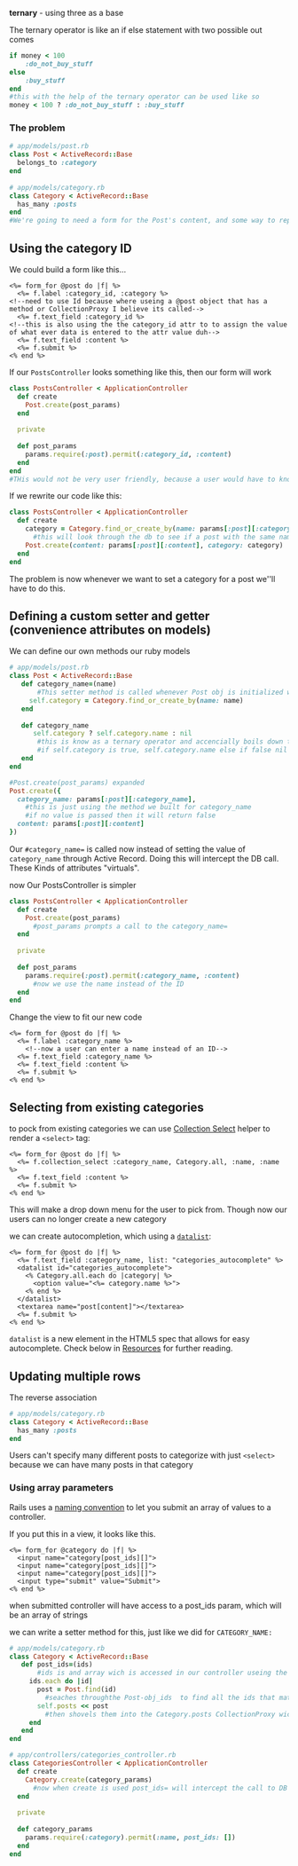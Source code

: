 **ternary** - using three as a base

The ternary operator is like an if else statement with two possible out comes

```ruby
if money < 100
	:do_not_buy_stuff
else
	:buy_stuff
end
#this with the help of the ternary operator can be used like so
money < 100 ? :do_not_buy_stuff : :buy_stuff
```



### The problem 

```ruby
# app/models/post.rb
class Post < ActiveRecord::Base
  belongs_to :category
end
 
# app/models/category.rb
class Category < ActiveRecord::Base
  has_many :posts
end
#We're going to need a form for the Post's content, and some way to represent what Category the Post belongs to.
```

## Using the category ID

We could build a form like this...

```erb
<%= form_for @post do |f| %>
  <%= f.label :category_id, :category %>
<!--need to use Id because where useing a @post object that has a method or CollectionProxy I believe its called-->
  <%= f.text_field :category_id %>
<!--this is also using the the category_id attr to to assign the value of what ever data is entered to the attr value duh-->
  <%= f.text_field :content %>
  <%= f.submit %>
<% end %>
```

If our `PostsController` looks something like this, then our form will work

```ruby
class PostsController < ApplicationController
  def create
    Post.create(post_params)
  end
 
  private
 
  def post_params
    params.require(:post).permit(:category_id, :content)
  end
end
#THis would not be very user friendly, because a user would have to know the id of what ever instance they wanted such as the category_id
```

If we rewrite our code like this:

```ruby
class PostsController < ApplicationController
  def create
    category = Category.find_or_create_by(name: params[:post][:category_name])
      #this will look through the db to see if a post with the same name and category name exist and if not it'll create one if it does not.
    Post.create(content: params[:post][:content], category: category)
  end
end

```

The problem is now whenever we want to set a category for a post we''ll have to do this.

## Defining a custom setter and getter (convenience attributes on models)

We can define our own methods our ruby models

```ruby
# app/models/post.rb
class Post < ActiveRecord::Base
   def category_name=(name)
       #This setter method is called whenever Post obj is initialized with a category_name field
     self.category = Category.find_or_create_by(name: name)
   end
 
   def category_name
      self.category ? self.category.name : nil
       #this is know as a ternary operator and accencially boils down to 
       #if self.category is true, self.category.name else if false nil
   end
end
```



```ruby
#Post.create(post_params) expanded 
Post.create({
  category_name: params[:post][:category_name],
    #this is just using the method we built for category_name
    #if no value is passed then it will return false
  content: params[:post][:content]
})
```

Our `#category_name=` is called now instead of setting the value of `category_name` through Active Record. Doing this will intercept the DB call. These Kinds of attributes "virtuals". 

now Our PostsController is simpler

```ruby
class PostsController < ApplicationController
  def create
    Post.create(post_params)
      #post_params prompts a call to the category_name=
  end
 
  private
 
  def post_params
    params.require(:post).permit(:category_name, :content)
      #now we use the name instead of the ID
  end
end
```

Change the view to fit our new code

```erb
<%= form_for @post do |f| %>
  <%= f.label :category_name %>
	<!--now a user can enter a name instead of an ID-->
  <%= f.text_field :category_name %>
  <%= f.text_field :content %>
  <%= f.submit %>
<% end %>
```

## Selecting from existing categories

to pock from existing categories we can use [Collection Select](http://apidock.com/rails/ActionView/Helpers/FormOptionsHelper/collection_select) helper to render a `<select>` tag:

```erb
<%= form_for @post do |f| %>
  <%= f.collection_select :category_name, Category.all, :name, :name %>
  <%= f.text_field :content %>
  <%= f.submit %>
<% end %>
```

This will make a drop down menu for the user to pick from. Though now our users can no longer create a new category

we can create autocompletion, which using a [`datalist`](https://developer.mozilla.org/en-US/docs/Web/HTML/Element/datalist):

```erb
<%= form_for @post do |f| %>
  <%= f.text_field :category_name, list: "categories_autocomplete" %>
  <datalist id="categories_autocomplete">
    <% Category.all.each do |category| %>
      <option value="<%= category.name %>">
    <% end %>
  </datalist>
  <textarea name="post[content]"></textarea>
  <%= f.submit %>
<% end %>
```

`datalist` is a new element in the HTML5 spec that allows for easy autocomplete. Check below in [Resources](https://learn.co/tracks/online-software-engineering-structured/rails/associations-and-rails/forms-and-basic-association#resources) for further reading.

## Updating multiple rows

The reverse association

```ruby
# app/models/category.rb
class Category < ActiveRecord::Base
  has_many :posts
end
```

Users can't specify many different posts to categorize with just `<select> ` because we can have many posts in that category

### Using array parameters

Rails uses a [naming convention](http://guides.rubyonrails.org/v3.2.13/form_helpers.html#understanding-parameter-naming-conventions) to let you submit an array of values to a controller.

If you put this in a view, it looks like this.

```erb
<%= form_for @category do |f| %>
  <input name="category[post_ids][]">
  <input name="category[post_ids][]">
  <input name="category[post_ids][]">
  <input type="submit" value="Submit">
<% end %>
```

when submitted controller will have access to a post_ids param, which will be an array of strings

we can write a setter method for this, just like we did for `CATEGORY_NAME:`

```RUBY
# app/models/category.rb
class Category < ActiveRecord::Base
   def post_ids=(ids)
       #ids is and array wich is accessed in our controller useing the param, wich is and array of strings
     ids.each do |id|
       post = Post.find(id)
         #seaches throughthe Post-obj_ids  to find all the ids that match the elements in our ids-array
       self.posts << post
         #then shovels them into the Category.posts CollectionProxy wich is similar to an array
     end
   end
end
```

```ruby
# app/controllers/categories_controller.rb
class CategoriesController < ApplicationController
  def create
    Category.create(category_params)
      #now when create is used post_ids= will intercept the call to DB so instead of using AR
  end
 
  private
 
  def category_params
    params.require(:category).permit(:name, post_ids: [])
  end
end
```

